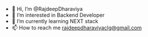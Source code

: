 - 👋 Hi, I’m @RajdeepDharaviya
- 👀 I’m interested in Backend Developer
- 🌱 I’m currently learning NEXT stack
- 📫 How to reach me rajdeepdharaviyaclg@gmail.com



<!---
RajdeepDharaviya/RajdeepDharaviya is a ✨ special ✨ repository because its `README.md` (this file) appears on your GitHub profile.
You can click the Preview link to take a look at your changes.
--->
